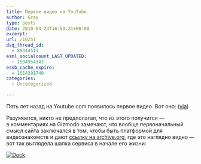 ```yaml
---
title: Первое видео на YouTube
author: Gray
type: posts
date: 2010-04-24T16:53:21+00:00
excerpt:
url: /10251
dsq_thread_id:
  - 89344511
esml_socialcount_LAST_UPDATED:
  - 1504954341
essb_cache_expire:
  - 1614391740
categories:
  - Uncategorized

---
```








Пять лет назад на&nbsp;Youtube.com появилось первое видео. Вот оно: (<a href="http://gizmodo.com/5523416/its-been-five-years-since-the-first-youtube-video-was-uploaded" target="_blank">via</a>)



Разумеется, никто не&nbsp;предполагал, что из&nbsp;этого получится&nbsp;&mdash; в&nbsp;комментариях на&nbsp;Gizmodo замечают, что вообще первоначальный смысл сайта заключался в&nbsp;том, чтобы быть платформой для видеознакомств и&nbsp;дают <a href="http://web.archive.org/web/20050428014715/http://www.youtube.com/" target="_blank">ссылку на&nbsp;archive.org</a>, где это наглядно видно&nbsp;&mdash; вот так выглядела шапка сервиса в&nbsp;начале его жизни:

<div class="thumbnail">
  <a href="http://skitch.com/gray/dyc9c/dock"><img src="https://i0.wp.com/img.skitch.com/20100424-gfykxisxdebff28dcqtfs1biyt.preview.jpg?w=740" alt="Dock" data-recalc-dims="1" /></a>
